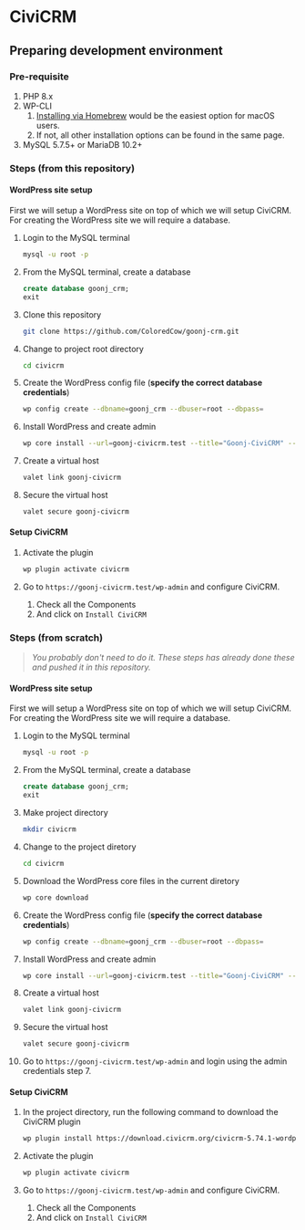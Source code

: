 # CiviCRM

## Preparing development environment

### Pre-requisite

1. PHP 8.x
2. WP-CLI
   1. [Installing via Homebrew](https://make.wordpress.org/cli/handbook/guides/installing/#installing-via-homebrew) would be the easiest option for macOS users.
   2. If not, all other installation options can be found in the same page.
3. MySQL 5.7.5+ or MariaDB 10.2+


### Steps (from this repository)

#### WordPress site setup

First we will setup a WordPress site on top of which we will setup CiviCRM. For creating the WordPress site we will require a database.

1. Login to the MySQL terminal
   ```sh
   mysql -u root -p
   ```

1. From the MySQL terminal, create a database
   ```sql
   create database goonj_crm;
   exit
   ```

1. Clone this repository
   ```sh
   git clone https://github.com/ColoredCow/goonj-crm.git
   ```

1. Change to project root directory
   ```sh
   cd civicrm
   ```

1. Create the WordPress config file (**specify the correct database credentials**)
   ```sh
   wp config create --dbname=goonj_crm --dbuser=root --dbpass=
   ```

1. Install WordPress and create admin
   ```sh
   wp core install --url=goonj-civicrm.test --title="Goonj-CiviCRM" --admin_user=admin --admin_password=admin --admin_email=admin@example.com
   ```

1. Create a virtual host
   ```sh
   valet link goonj-civicrm
   ```

1. Secure the virtual host
   ```sh
   valet secure goonj-civicrm
   ```

#### Setup CiviCRM

1. Activate the plugin
   ```sh
   wp plugin activate civicrm
   ```

2. Go to `https://goonj-civicrm.test/wp-admin` and configure CiviCRM.
   1. Check all the Components
   2. And click on `Install CiviCRM`

### Steps (from scratch)

> _You probably don't need to do it. These steps has already done these and pushed it in this repository._
#### WordPress site setup

First we will setup a WordPress site on top of which we will setup CiviCRM. For creating the WordPress site we will require a database.

1. Login to the MySQL terminal
   ```sh
   mysql -u root -p
   ```

1. From the MySQL terminal, create a database
   ```sql
   create database goonj_crm;
   exit
   ```

1. Make project directory
   ```sh
   mkdir civicrm
   ```

1. Change to the project diretory
   ```sh
   cd civicrm
   ```

1. Download the WordPress core files in the current diretory
   ```sh
   wp core download
   ```

1. Create the WordPress config file (**specify the correct database credentials**)
   ```sh
   wp config create --dbname=goonj_crm --dbuser=root --dbpass=
   ```

1. Install WordPress and create admin
   ```sh
   wp core install --url=goonj-civicrm.test --title="Goonj-CiviCRM" --admin_user=admin --admin_password=admin --admin_email=admin@example.com
   ```

1. Create a virtual host
   ```sh
   valet link goonj-civicrm
   ```

1. Secure the virtual host
   ```sh
   valet secure goonj-civicrm
   ```

1. Go to `https://goonj-civicrm.test/wp-admin` and login using the admin credentials step 7.

#### Setup CiviCRM

1. In the project directory, run the following command to download the CiviCRM plugin
   ```sh
   wp plugin install https://download.civicrm.org/civicrm-5.74.1-wordpress.zip
   ```

1. Activate the plugin
   ```sh
   wp plugin activate civicrm
   ```

1. Go to `https://goonj-civicrm.test/wp-admin` and configure CiviCRM.
   1. Check all the Components
   2. And click on `Install CiviCRM`
